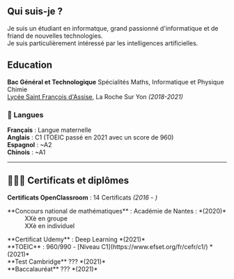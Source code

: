 ## Qui suis-je ?

Je suis un étudiant en informatque, grand passionné d'informatique et de friand de nouvelles technologies.<br>
Je suis particulièrement intéressé par les intelligences artificielles.

## Education

**Bac Général et Technologique** Spécialités Maths, Informatique et Physique Chimie <br>
[Lycée Saint François d'Assise](www.saintfrancoislaroche.fr), La Roche Sur Yon  *(2018-2021)*

### 💬 Langues

**Français** : Langue maternelle<br>
**Anglais**  : C1 (TOEIC passé en 2021 avec un score de 960)<br>
**Espagnol** : ~A2<br>
**Chinois**  : ~A1<br>

---


## 👩🏼‍🎓 Certificats et diplômes

**Certificats OpenClassroom** : 14 Certificats *(2016 - )*<br>
<dl>
   <dt>**Concours national de mathématiques** : Académie de Nantes : *(2020)*<br></dt>
   <dd>XXè en groupe<br></dd>
   <dd>XXè en individuel<br></dd>
</dl>
**Certificat Udemy** : Deep Learning *(2021)*<br>
**TOEIC** : 960/990 - [Niveau C1](https://www.efset.org/fr/cefr/c1/)  *(2021)*<br>
**Test Cambridge** ??? *(2021)*<br>
**Baccalauréat** ??? *(2021)*
